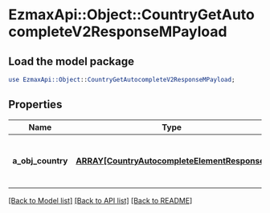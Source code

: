 # EzmaxApi::Object::CountryGetAutocompleteV2ResponseMPayload

## Load the model package
```perl
use EzmaxApi::Object::CountryGetAutocompleteV2ResponseMPayload;
```

## Properties
Name | Type | Description | Notes
------------ | ------------- | ------------- | -------------
**a_obj_country** | [**ARRAY[CountryAutocompleteElementResponse]**](CountryAutocompleteElementResponse.md) | An array of Country autocomplete element response. | 

[[Back to Model list]](../README.md#documentation-for-models) [[Back to API list]](../README.md#documentation-for-api-endpoints) [[Back to README]](../README.md)


